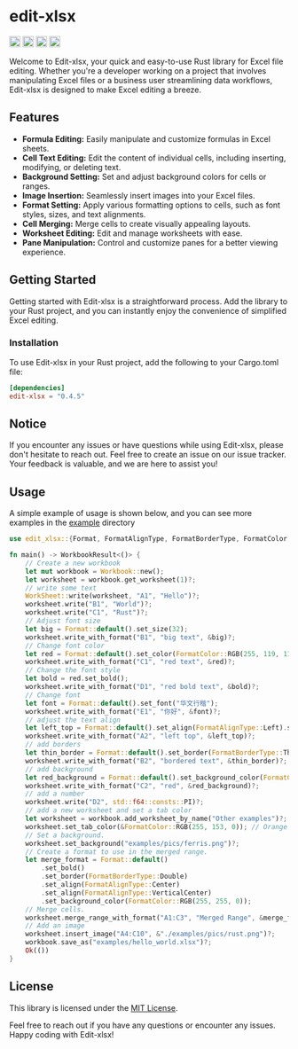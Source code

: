 # edit-xlsx

[<img alt="github" src="https://img.shields.io/badge/github-MortalreminderPT/edit--xlsx-8da0cb?style=for-the-badge&labelColor=555555&logo=github" height="20">](https://github.com/MortalreminderPT/edit-xlsx)
[<img alt="crates.io" src="https://img.shields.io/crates/v/edit-xlsx.svg?style=for-the-badge&color=fc8d62&logo=rust" height="20">](https://crates.io/crates/edit-xlsx)
[<img alt="docs.rs" src="https://img.shields.io/badge/docs.rs-edit--xlsx-66c2a5?style=for-the-badge&labelColor=555555&logo=docs.rs" height="20">](https://docs.rs/edit-xlsx)
[<img alt="build status" src="https://img.shields.io/github/actions/workflow/status/MortalreminderPT/edit-xlsx/rust.yml?branch=main&style=for-the-badge" height="20">](https://github.com/MortalreminderPT/edit-xlsx/actions?query=main)

Welcome to Edit-xlsx, your quick and easy-to-use Rust library for Excel file editing. Whether you're a developer working on a project that involves manipulating Excel files or a business user streamlining data workflows, Edit-xlsx is designed to make Excel editing a breeze.

## Features

- **Formula Editing:** Easily manipulate and customize formulas in Excel sheets.
- **Cell Text Editing:** Edit the content of individual cells, including inserting, modifying, or deleting text.
- **Background Setting:** Set and adjust background colors for cells or ranges.
- **Image Insertion:** Seamlessly insert images into your Excel files.
- **Format Setting:** Apply various formatting options to cells, such as font styles, sizes, and text alignments.
- **Cell Merging:** Merge cells to create visually appealing layouts.
- **Worksheet Editing:** Edit and manage worksheets with ease.
- **Pane Manipulation:** Control and customize panes for a better viewing experience.

## Getting Started

Getting started with Edit-xlsx is a straightforward process. Add the library to your Rust project, and you can instantly enjoy the convenience of simplified Excel editing.

### Installation
To use Edit-xlsx in your Rust project, add the following to your Cargo.toml file:

```toml
[dependencies]
edit-xlsx = "0.4.5"
```

## Notice

If you encounter any issues or have questions while using Edit-xlsx, please don't hesitate to reach out. Feel free to create an issue on our issue tracker. Your feedback is valuable, and we are here to assist you!

## Usage

A simple example of usage is shown below, and you can see more examples in the [example](https://github.com/MortalreminderPT/edit-xlsx/tree/main/examples) directory

```rust
use edit_xlsx::{Format, FormatAlignType, FormatBorderType, FormatColor, Workbook, WorkbookResult, WorkSheet, Write};

fn main() -> WorkbookResult<()> {
    // Create a new workbook
    let mut workbook = Workbook::new();
    let worksheet = workbook.get_worksheet(1)?;
    // write some text
    WorkSheet::write(worksheet, "A1", "Hello")?;
    worksheet.write("B1", "World")?;
    worksheet.write("C1", "Rust")?;
    // Adjust font size
    let big = Format::default().set_size(32);
    worksheet.write_with_format("B1", "big text", &big)?;
    // Change font color
    let red = Format::default().set_color(FormatColor::RGB(255, 119, 119));
    worksheet.write_with_format("C1", "red text", &red)?;
    // Change the font style
    let bold = red.set_bold();
    worksheet.write_with_format("D1", "red bold text", &bold)?;
    // Change font
    let font = Format::default().set_font("华文行楷");
    worksheet.write_with_format("E1", "你好", &font)?;
    // adjust the text align
    let left_top = Format::default().set_align(FormatAlignType::Left).set_align(FormatAlignType::Top);
    worksheet.write_with_format("A2", "left top", &left_top)?;
    // add borders
    let thin_border = Format::default().set_border(FormatBorderType::Thin);
    worksheet.write_with_format("B2", "bordered text", &thin_border)?;
    // add background
    let red_background = Format::default().set_background_color(FormatColor::RGB(255, 119, 119));
    worksheet.write_with_format("C2", "red", &red_background)?;
    // add a number
    worksheet.write("D2", std::f64::consts::PI)?;
    // add a new worksheet and set a tab color
    let worksheet = workbook.add_worksheet_by_name("Other examples")?;
    worksheet.set_tab_color(&FormatColor::RGB(255, 153, 0)); // Orange
    // Set a background.
    worksheet.set_background("examples/pics/ferris.png")?;
    // Create a format to use in the merged range.
    let merge_format = Format::default()
        .set_bold()
        .set_border(FormatBorderType::Double)
        .set_align(FormatAlignType::Center)
        .set_align(FormatAlignType::VerticalCenter)
        .set_background_color(FormatColor::RGB(255, 255, 0));
    // Merge cells.
    worksheet.merge_range_with_format("A1:C3", "Merged Range", &merge_format)?;
    // Add an image
    worksheet.insert_image("A4:C10", &"./examples/pics/rust.png")?;
    workbook.save_as("examples/hello_world.xlsx")?;
    Ok(())
}
```

## License
This library is licensed under the [MIT License](https://opensource.org/license/mit).

Feel free to reach out if you have any questions or encounter any issues. Happy coding with Edit-xlsx!
